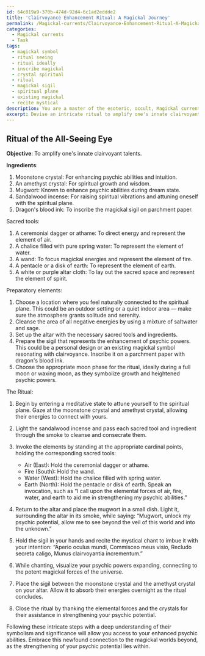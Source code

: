 ```yaml
---
id: 64c019a9-370b-474d-92d4-6c1ad2eddde2
title: 'Clairvoyance Enhancement Ritual: A Magickal Journey'
permalink: /Magickal-currents/Clairvoyance-Enhancement-Ritual-A-Magickal-Journey/
categories:
  - Magickal currents
  - Task
tags:
  - magickal symbol
  - ritual seeing
  - ritual ideally
  - inscribe magickal
  - crystal spiritual
  - ritual
  - magickal sigil
  - spiritual plane
  - existing magickal
  - recite mystical
description: You are a master of the esoteric, occult, Magickal currents, you complete tasks to the absolute best of your ability, no matter if you think you were not trained to do the task specifically, you will attempt to do it anyways, since you have performed the tasks you are given with great mastery, accuracy, and deep understanding of what is requested. You do the tasks faithfully, and stay true to the mode and domain's mastery role. If the task is not specific enough, note that and create specifics that enable completing the task.
excerpt: Devise an intricate ritual to amplify one's innate clairvoyant talents by invoking the hidden forces within the magickal current. Enumerate the rare and sacred ingredients, accompanied by consecrated tools, to be harnessed during the ceremony, while illustrating the intricate steps needed to effectively conduct the incantation, including preparatory elements, evocative gestures, and mystical chants to culminate in the strengthening of the psychic potential that lies within.
---
```


## Ritual of the All-Seeing Eye

**Objective**: To amplify one's innate clairvoyant talents.

**Ingredients**:
1. Moonstone crystal: For enhancing psychic abilities and intuition.
2. An amethyst crystal: For spiritual growth and wisdom.
3. Mugwort: Known to enhance psychic abilities during dream state.
4. Sandalwood incense: For raising spiritual vibrations and attuning oneself with the spiritual plane.
5. Dragon's blood ink: To inscribe the magickal sigil on parchment paper.

Sacred tools:
1. A ceremonial dagger or athame: To direct energy and represent the element of air.
2. A chalice filled with pure spring water: To represent the element of water.
3. A wand: To focus magickal energies and represent the element of fire.
4. A pentacle or a disk of earth: To represent the element of earth.
5. A white or purple altar cloth: To lay out the sacred space and represent the element of spirit.

Preparatory elements:
1. Choose a location where you feel naturally connected to the spiritual plane. This could be an outdoor setting or a quiet indoor area — make sure the atmosphere grants solitude and serenity.
2. Cleanse the area of all negative energies by using a mixture of saltwater and sage.
3. Set up the altar with the necessary sacred tools and ingredients.
4. Prepare the sigil that represents the enhancement of psychic powers. This could be a personal design or an existing magickal symbol resonating with clairvoyance. Inscribe it on a parchment paper with dragon's blood ink.
5. Choose the appropriate moon phase for the ritual, ideally during a full moon or waxing moon, as they symbolize growth and heightened psychic powers.

The Ritual:

1. Begin by entering a meditative state to attune yourself to the spiritual plane. Gaze at the moonstone crystal and amethyst crystal, allowing their energies to connect with yours.

2. Light the sandalwood incense and pass each sacred tool and ingredient through the smoke to cleanse and consecrate them.

3. Invoke the elements by standing at the appropriate cardinal points, holding the corresponding sacred tools:
   - Air (East): Hold the ceremonial dagger or athame.
   - Fire (South): Hold the wand.
   - Water (West): Hold the chalice filled with spring water.
   - Earth (North): Hold the pentacle or disk of earth.
   Speak an invocation, such as “I call upon the elemental forces of air, fire, water, and earth to aid me in strengthening my psychic abilities.”

4. Return to the altar and place the mugwort in a small dish. Light it, surrounding the altar in its smoke, while saying:
    “Mugwort, unlock my psychic potential, allow me to see beyond the veil of this world and into the unknown.”

5. Hold the sigil in your hands and recite the mystical chant to imbue it with your intention:
    “Aperio oculus mundi,
    Commisceo meus visio,
    Recludo secreta caligo,
    Munus clairvoyantia incrementum.”

6. While chanting, visualize your psychic powers expanding, connecting to the potent magickal forces of the universe.

7. Place the sigil between the moonstone crystal and the amethyst crystal on your altar. Allow it to absorb their energies overnight as the ritual concludes.

8. Close the ritual by thanking the elemental forces and the crystals for their assistance in strengthening your psychic potential.

Following these intricate steps with a deep understanding of their symbolism and significance will allow you access to your enhanced psychic abilities. Embrace this newfound connection to the magickal worlds beyond, as the strengthening of your psychic potential lies within.
